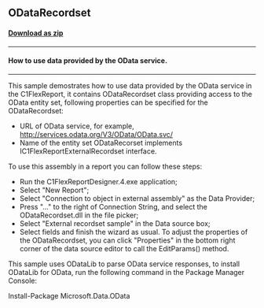 ## ODataRecordset
#### [Download as zip](https://grapecity.github.io/DownGit/#/home?url=https://github.com/GrapeCity/ComponentOne-WinForms-Samples/tree/master/NetFramework\FlexReport\CS\ODataDataSource)
____
#### How to use data provided by the OData service.
____
This sample demostrates how to use data provided by the OData service in the C1FlexReport, it contains ODataRecordset class providing access to the OData entity set, 
following properties can be specified for the ODataRecordset:

* URL of OData service, for example, http://services.odata.org/V3/OData/OData.svc/
* Name of the entity set ODataRecorset implements IC1FlexReportExternalRecordset interface.

To use this assembly in a report you can follow these steps:

* Run the C1FlexReportDesigner.4.exe application;
* Select "New Report";
* Select "Connection to object in external assembly" as the Data Provider;
* Press "..." to the right of Connection String, and select the ODataRecordset.dll in the file picker;
* Select "External recordset sample" in the Data source box;
* Select fields and finish the wizard as usual.
To adjust the properties of the ODataRecordset, you can click "Properties" in the bottom right corner of the data source editor to call the EditParams() method.

This sample uses ODataLib to parse OData service responses, to install ODataLib for OData, run the following command in the Package Manager Console:

   Install-Package Microsoft.Data.OData

